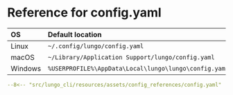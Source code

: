 # Reference for config.yaml

| OS      | Default location                                      |
|:--------|:------------------------------------------------------|
| Linux   | `~/.config/lungo/config.yaml`                         |
| macOS   | `~/Library/Application Support/lungo/config.yaml`     |
| Windows | `%USERPROFILE%\AppData\Local\lungo\lungo\config.yaml` |

```yaml linenums="1" title="config.yaml"
--8<-- "src/lungo_cli/resources/assets/config_references/config.yaml"
```
